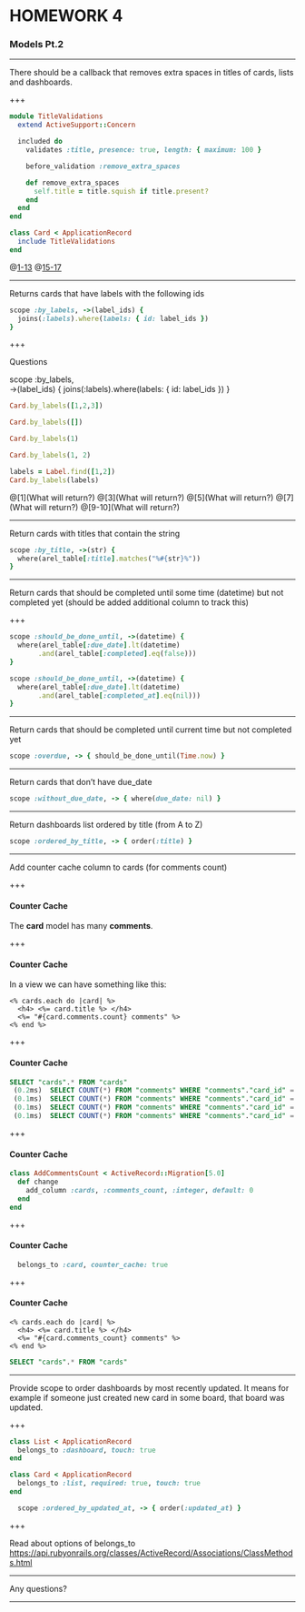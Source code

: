 # HOMEWORK 4
### Models Pt.2

---

There should be a callback that removes extra spaces in titles of cards, lists
and dashboards.

+++

```ruby
module TitleValidations
  extend ActiveSupport::Concern

  included do
    validates :title, presence: true, length: { maximum: 100 }

    before_validation :remove_extra_spaces

    def remove_extra_spaces
      self.title = title.squish if title.present?
    end
  end
end

class Card < ApplicationRecord
  include TitleValidations
end
```
@[1-13]()
@[15-17]()

---

Returns cards that have labels with the following ids

```ruby
scope :by_labels, ->(label_ids) {
  joins(:labels).where(labels: { id: label_ids })
}
```

+++

Questions

scope :by_labels, <br>
->(label_ids) { joins(:labels).where(labels: { id: label_ids }) }

```ruby
Card.by_labels([1,2,3])

Card.by_labels([])

Card.by_labels(1)

Card.by_labels(1, 2)

labels = Label.find([1,2])
Card.by_labels(labels)
```
@[1](What will return?)
@[3](What will return?)
@[5](What will return?)
@[7](What will return?)
@[9-10](What will return?)

---

Return cards with titles that contain the string

```ruby
scope :by_title, ->(str) {
  where(arel_table[:title].matches("%#{str}%"))
}
```

---

Return cards that should be completed until some time (datetime)
but not completed yet (should be added additional column to track this)

+++

```ruby
scope :should_be_done_until, ->(datetime) {
  where(arel_table[:due_date].lt(datetime)
       .and(arel_table[:completed].eq(false)))
}
```

```ruby
scope :should_be_done_until, ->(datetime) {
  where(arel_table[:due_date].lt(datetime)
       .and(arel_table[:completed_at].eq(nil)))
}
```

---

Return cards that should be completed until current time but not completed yet

```ruby
scope :overdue, -> { should_be_done_until(Time.now) }
```

---

Return cards that don’t have due_date

```ruby
scope :without_due_date, -> { where(due_date: nil) }
```

---

Return dashboards list ordered by title (from A to Z)

```ruby
scope :ordered_by_title, -> { order(:title) }
```

---

Add counter cache column to cards (for comments count)

+++

#### Counter Cache

The **card** model has many **comments**.

+++

#### Counter Cache

In a view we can have something like this:

```erb
<% cards.each do |card| %>
  <h4> <%= card.title %> </h4>
  <%= "#{card.comments.count} comments" %>
<% end %>
```

+++

#### Counter Cache

```sql
SELECT "cards".* FROM "cards"
 (0.2ms)  SELECT COUNT(*) FROM "comments" WHERE "comments"."card_id" = ?  [["card_id", 1]]
 (0.1ms)  SELECT COUNT(*) FROM "comments" WHERE "comments"."card_id" = ?  [["card_id", 2]]
 (0.1ms)  SELECT COUNT(*) FROM "comments" WHERE "comments"."card_id" = ?  [["card_id", 3]]
 (0.1ms)  SELECT COUNT(*) FROM "comments" WHERE "comments"."card_id" = ?  [["card_id", 4]]
```

+++

#### Counter Cache

```ruby
class AddCommentsCount < ActiveRecord::Migration[5.0]
  def change
    add_column :cards, :comments_count, :integer, default: 0
  end
end
```

+++

#### Counter Cache

```ruby
  belongs_to :card, counter_cache: true
```

+++

#### Counter Cache

```erb
<% cards.each do |card| %>
  <h4> <%= card.title %> </h4>
  <%= "#{card.comments_count} comments" %>
<% end %>
```

```sql
SELECT "cards".* FROM "cards"
```

---

Provide scope to order dashboards by most recently updated. It means for example if someone just created new card in some board, that board was updated.

+++

```ruby
class List < ApplicationRecord
  belongs_to :dashboard, touch: true
end

class Card < ApplicationRecord
  belongs_to :list, required: true, touch: true
end
```

```ruby
  scope :ordered_by_updated_at, -> { order(:updated_at) }
```

+++

Read about options of belongs_to<br>
https://api.rubyonrails.org/classes/ActiveRecord/Associations/ClassMethods.html

---

Any questions?

---
